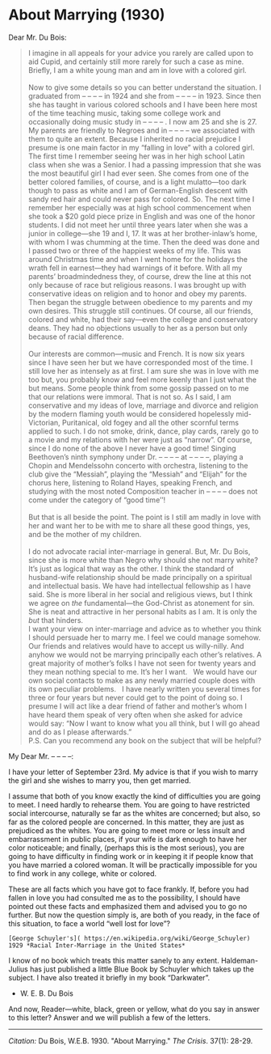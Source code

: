 # About Marrying (1930)

Dear Mr. Du Bois:

> I imagine in all appeals for your advice you rarely are called upon to aid Cupid, and certainly still more rarely for such a case as mine. Briefly, I am a white young man and am in love with a colored girl.  
> &nbsp;  
> Now to give some details so you can better understand the situation. I graduated from – – – – in 1924 and she from – – – – in 1923. Since then she has taught in various colored schools and I have been here most of the time teaching music, taking some college work and occasionally doing music study in – – – – . I now am 25 and she is 27.
> &nbsp;  
> My parents are friendly to Negroes and in – – – –  we associated with them to quite an extent. Because I inherited no racial prejudice I presume is one main factor in my “falling in love” with a colored girl. The first time I remember seeing her was in her high school Latin class when she was a Senior. I had a passing impression that she was the most beautiful girl I had ever seen. She comes from one of the better colored families, of course, and is a light mulatto—too dark though to pass as white and I am of German-English descent with sandy red hair and could never pass for colored. So. The next time I remember her especially was at high school commencement when she took a $20 gold piece prize in English and was one of the honor students. I did not meet her until three years later when she was a junior in college—she 19 and I, 17. It was at her brother-inlaw’s home, with whom I was chumming at the time. Then the deed was done and I passed two or three of the happiest weeks of my life. This was around Christmas time and when I went home for the holidays the wrath fell in earnest—they had warnings of it before. With all my parents’ broadmindedness they, of course, drew the line at this not only because of race but religious reasons. I was brought up with conservative ideas on religion and to honor and obey my parents. Then began the struggle between obedience to my parents and my own desires. This struggle still continues. Of course, all our friends, colored and white, had their say—even the college and conservatory deans. They had no objections usually to her as a person but only because of racial difference.  
> &nbsp;  
> Our interests are common—music and French. It is now six years since I have seen her but we have corresponded most of the time. I still love her as intensely as at first. I am sure she was in love with me too but, you probably know and feel more keenly than I just what the but means. Some people think from some gossip passed on to me that our relations were immoral. That is not so. As I said, I am conservative and my ideas of love, marriage and divorce and religion by the modern flaming youth would be considered hopelessly mid-Victorian, Puritanical, old fogey and all the other scornful terms applied to such. I do not smoke, drink, dance, play cards, rarely go to a movie and my relations with her were just as “narrow”. Of course, since I do none of the above I never have a good time! Singing Beethoven’s ninth symphony under Dr. – – – –  at – – – –, playing a Chopin and Mendelssohn concerto with orchestra, listening to the club give the “Messiah”, playing the “Messiah” and “Elijah” for the chorus here, listening to Roland Hayes, speaking French, and studying with the most noted Composition teacher in – – – – does not come under the category of “good time’’!   
> &nbsp;  
> But that is all beside the point. The point is I still am madly in love with her and want her to be with me to share all these good things, yes, and be the mother of my children.  
> &nbsp;  
> I do not advocate racial inter-marriage in general. But, Mr. Du Bois, since she is more white than Negro why should she not marry white? It’s just as logical that way as the other. I think the standard of husband-wife relationship should be made principally on a spiritual and intellectual basis. We have had intellectual fellowship as I have said. She is more liberal in her social and religious views, but I think we agree on *the* fundamental—the God-Christ as atonement for sin. She is neat and attractive in her personal habits as I am. It is only the *but* that hinders.
> &nbsp;  
> I want your view on inter-marriage and advice as to whether you think I should persuade her to marry me. I feel we could manage somehow. Our friends and relatives would have to accept us willy-nilly. And anyhow we would not be marrying principally each other’s relatives. A great majority of mother’s folks I have not seen for twenty years and they mean nothing special to me. It’s her I want.
> &nbsp;
> We would have our own social contacts to make as any newly married couple does with its own peculiar problems.
> &nbsp;
> I have nearly written you several times for three or four years but never could get to the point of doing so. I presume I will act like a dear friend of father and mother’s whom I have heard them speak of very often when she asked for advice would say: “Now I want to know what you all think, but I will go ahead and do as I please afterwards.”
> &nbsp;  
> P.S. Can you recommend any book on the subject that will be helpful?

My Dear Mr. – – – –:

I have your letter of September 23rd. My advice is that if you wish to marry the girl and she wishes to marry you, then get married.

I assume that both of you know exactly the kind of difficulties you are going to meet. I need hardly to rehearse them. You are going to have restricted social intercourse, naturally se far as the whites are concerned; but also, so far as the colored people are concerned. In this matter, they are just as prejudiced as the whites. You are going to meet more or less insult and embarrassment in public places, if your wife is dark enough to have her color noticeable; and finally, (perhaps this is the most serious), you are going to have difficulty in finding work or in keeping it if people know that you have married a colored woman. It will be practically impossible for you to find work in any college, white or colored.

These are all facts which you have got to face frankly. If, before you had fallen in love you had consulted me as to the possibility, I should have pointed out these facts and emphasized them and advised you to go no further. But now the question simply is, are both of you ready, in the face of this situation, to face a world “well lost for love”?

```{margin}
[George Schuyler's]( https://en.wikipedia.org/wiki/George_Schuyler) 1929 *Racial Inter-Marriage in the United States*
```

I know of no book which treats this matter sanely to any extent. Haldeman-Julius has just published a little Blue Book by Schuyler which takes up the subject. I have also treated it briefly in my book “Darkwater”.

- W. E. B. Du Bois

And now, Reader—white, black, green or yellow, what do you say in answer to this letter? Answer and we will publish a few of the letters.


______________
*Citation:* Du Bois, W.E.B. 1930. "About Marrying." *The Crisis*. 37(1): 28-29.
